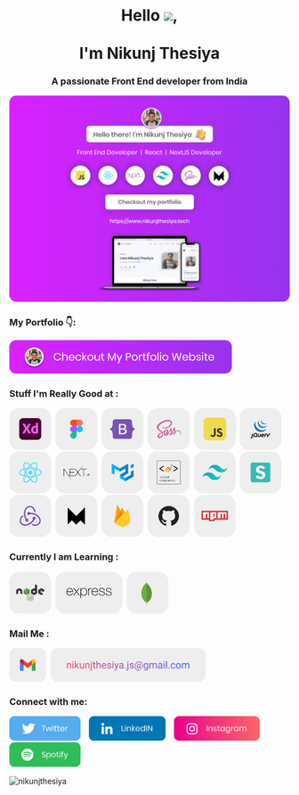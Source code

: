 <h1 align="center">Hello <img src="https://media.giphy.com/media/hvRJCLFzcasrR4ia7z/giphy.gif" width="25px">, <br/><br/> I'm Nikunj Thesiya</h1>
<h3 align="center">A passionate Front End developer from India</h3>

<a href="https://www.nikunjthesiya.tech/" target="_blank"><img src="https://github.com/NikunjThesiya/NikunjThesiya/blob/main/Images/nikunjthesiyabanner.png" alt="Nikunj Thesiya GitHub header image"></a>

<h3 align="left">My Portfolio 👇:</h3>

<p><a href="https://www.nikunjthesiya.tech/"><img src="https://github.com/NikunjThesiya/NikunjThesiya/blob/main/Images/checkoutimage.png" width=400></a></p>

<h3 align="left">Stuff I'm Really Good at : </h3>

<p align="left"><img src="https://github.com/NikunjThesiya/NikunjThesiya/blob/main/Images/adobexd.png" height=75> &nbsp;<img src="https://github.com/NikunjThesiya/NikunjThesiya/blob/main/Images/figma.png" height=75> &nbsp;<img src="https://github.com/NikunjThesiya/NikunjThesiya/blob/main/Images/bootstrap.png" height=75> &nbsp;<img src="https://github.com/NikunjThesiya/NikunjThesiya/blob/main/Images/sass.png" height=75> &nbsp;<img src="https://github.com/NikunjThesiya/NikunjThesiya/blob/main/Images/javascript.png" height=75> &nbsp;<img src="https://github.com/NikunjThesiya/NikunjThesiya/blob/main/Images/jquery.png" height=75> &nbsp;<img src="https://github.com/NikunjThesiya/NikunjThesiya/blob/main/Images/react.png" height=75> &nbsp;<img src="https://github.com/NikunjThesiya/NikunjThesiya/blob/main/Images/nextjs.png" height=75> &nbsp;<img src="https://github.com/NikunjThesiya/NikunjThesiya/blob/main/Images/materialui.png" height=75> &nbsp;<img src="https://github.com/NikunjThesiya/NikunjThesiya/blob/main/Images/styled-components.png" height=75> &nbsp;<img src="https://github.com/NikunjThesiya/NikunjThesiya/blob/main/Images/tailwindcss.png" height=75> &nbsp;<img src="https://github.com/NikunjThesiya/NikunjThesiya/blob/main/Images/semanticui.png" height=75> &nbsp;<img src="https://github.com/NikunjThesiya/NikunjThesiya/blob/main/Images/redux.png" height=75> &nbsp;<img src="https://github.com/NikunjThesiya/NikunjThesiya/blob/main/Images/framer.png" height=75> &nbsp;<img src="https://github.com/NikunjThesiya/NikunjThesiya/blob/main/Images/firebase.png" height=75> &nbsp;<img src="https://github.com/NikunjThesiya/NikunjThesiya/blob/main/Images/github.png" height=75> &nbsp;<img src="https://github.com/NikunjThesiya/NikunjThesiya/blob/main/Images/npm.png" height=75></p>

<h3 align="left">Currently I am Learning : </h3>

<p align="left"><img src="https://github.com/NikunjThesiya/NikunjThesiya/blob/main/Images/nodejs.png" height=75> &nbsp;<img src="https://github.com/NikunjThesiya/NikunjThesiya/blob/main/Images/express.png" height=75> &nbsp;<img src="https://github.com/NikunjThesiya/NikunjThesiya/blob/main/Images/mongodb.png" height=75></p>

<h3 align="left">Mail Me : </h3>

<p align="left"><img src="https://github.com/NikunjThesiya/NikunjThesiya/blob/main/Images/gmail.png" height=60> &nbsp;<a href="mailto:nikunjthesiya.js@gmail.com" align="left"><img src="https://github.com/NikunjThesiya/NikunjThesiya/blob/main/Images/mail.png" height=60></a></p>

<h3 align="left">Connect with me:</h3>

<p>
  <a href="https://twitter.com/NikunjThesiya2"><img src="https://github.com/NikunjThesiya/NikunjThesiya/blob/main/Images/twitterlogo.png" height=44></a> &nbsp; &nbsp;<a href="https://www.linkedin.com/in/nikunjthesiya/"><img src="https://github.com/NikunjThesiya/NikunjThesiya/blob/main/Images/linkedinlogo.png" height=44></a> &nbsp; &nbsp;<a href="https://www.instagram.com/ll_nikunj.thesiya_ll/"><img src="https://github.com/NikunjThesiya/NikunjThesiya/blob/main/Images/instagramlogo.png" height=44></a> &nbsp; &nbsp;<a href="https://open.spotify.com/user/31crz5k4dzevnbmicr5lcng6pdne?si=1edb9d19cd7e4461"><img src="https://github.com/NikunjThesiya/NikunjThesiya/blob/main/Images/spotifylogo.png" height=44></a>

</p>

<p align="left"> <img src="https://komarev.com/ghpvc/?username=nikunjthesiya&label=Profile%20views&color=0e75b6&style=flat" alt="nikunjthesiya" /> </p>



<!---
NikunjThesiya/NikunjThesiya is a ✨ special ✨ repository because its `README.md` (this file) appears on your GitHub profile.
You can click the Preview link to take a look at your changes.
--->
